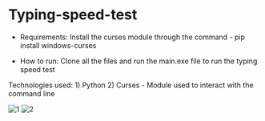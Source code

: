 # Typing-speed-test

* Requirements:
    Install the curses module through the command - pip install windows-curses
  
 * How to run:
    Clone all the files and run the main.exe file to run the typing speed test
    
 Technologies used:
    1) Python 
    2) Curses - Module used to interact with the command line
    
    
  
![1](https://github.com/7Harish7/Typing-speed-test/assets/87466887/1ebb56be-ebe5-4298-91ef-9c1f84dfbe03)
![2](https://github.com/7Harish7/Typing-speed-test/assets/87466887/1057dfc8-b607-444d-9102-030ec1857fda)

